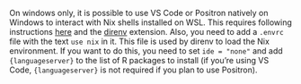 On windows only, it is possible to use VS Code or Positron natively on Windows to interact
with Nix shells installed on WSL. This requires following instructions 
[here](https://code.visualstudio.com/docs/remote/wsl) and the 
[direnv](https://marketplace.visualstudio.com/items?itemName=mkhl.direnv) extension.
Also, you need to add a `.envrc` file with the text `use nix` in it. This file
is used by direnv to load the Nix environment.
If you want to do this, you need to set `ide = "none"` and add `{languageserver}` to
the list of R packages to install (if you’re using VS Code, `{languageserver}` is 
not required if you plan to use Positron).
